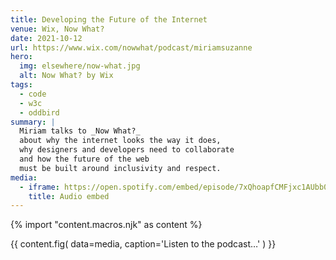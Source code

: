 ```yaml
---
title: Developing the Future of the Internet
venue: Wix, Now What?
date: 2021-10-12
url: https://www.wix.com/nowwhat/podcast/miriamsuzanne
hero:
  img: elsewhere/now-what.jpg
  alt: Now What? by Wix
tags:
  - code
  - w3c
  - oddbird
summary: |
  Miriam talks to _Now What?_
  about why the internet looks the way it does,
  why designers and developers need to collaborate
  and how the future of the web
  must be built around inclusivity and respect.
media:
  - iframe: https://open.spotify.com/embed/episode/7xQhoapfCMFjxc1AUbb0z8
    title: Audio embed
---
```


{% import "content.macros.njk" as content %}

{{ content.fig(
  data=media,
  caption='Listen to the podcast…'
) }}
